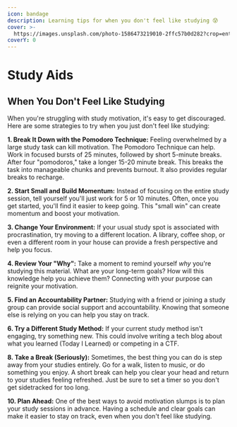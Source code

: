 ```yaml
---
icon: bandage
description: Learning tips for when you don't feel like studying 😰
cover: >-
  https://images.unsplash.com/photo-1586473219010-2ffc57b0d282?crop=entropy&cs=srgb&fm=jpg&ixid=M3wxOTcwMjR8MHwxfHNlYXJjaHw4fHxyZWxpZXZlfGVufDB8fHx8MTczOTQxODcxMHww&ixlib=rb-4.0.3&q=85
coverY: 0
---
```


# Study Aids

## When You Don't Feel Like Studying

When you're struggling with study motivation, it's easy to get discouraged. Here are some strategies to try when you just don't feel like studying:

**1. Break It Down with the Pomodoro Technique:** Feeling overwhelmed by a large study task can kill motivation. The Pomodoro Technique can help. Work in focused bursts of 25 minutes, followed by short 5-minute breaks. After four "pomodoros," take a longer 15-20 minute break. This breaks the task into manageable chunks and prevents burnout. It also provides regular breaks to recharge.

**2. Start Small and Build Momentum:** Instead of focusing on the entire study session, tell yourself you'll just work for 5 or 10 minutes. Often, once you get started, you'll find it easier to keep going. This "small win" can create momentum and boost your motivation.

**3. Change Your Environment:** If your usual study spot is associated with procrastination, try moving to a different location. A library, coffee shop, or even a different room in your house can provide a fresh perspective and help you focus.

**4. Review Your "Why":** Take a moment to remind yourself _why_ you're studying this material. What are your long-term goals? How will this knowledge help you achieve them? Connecting with your purpose can reignite your motivation.

**5. Find an Accountability Partner:** Studying with a friend or joining a study group can provide social support and accountability. Knowing that someone else is relying on you can help you stay on track.

**6. Try a Different Study Method:** If your current study method isn't engaging, try something new. This could involve writing a tech blog about what you learned (Today I Learned) or competing in a CTF. &#x20;

**8. Take a Break (Seriously):** Sometimes, the best thing you can do is step away from your studies entirely. Go for a walk, listen to music, or do something you enjoy. A short break can help you clear your head and return to your studies feeling refreshed. Just be sure to set a timer so you don't get sidetracked for too long.

**10. Plan Ahead:** One of the best ways to avoid motivation slumps is to plan your study sessions in advance. Having a schedule and clear goals can make it easier to stay on track, even when you don't feel like studying.

